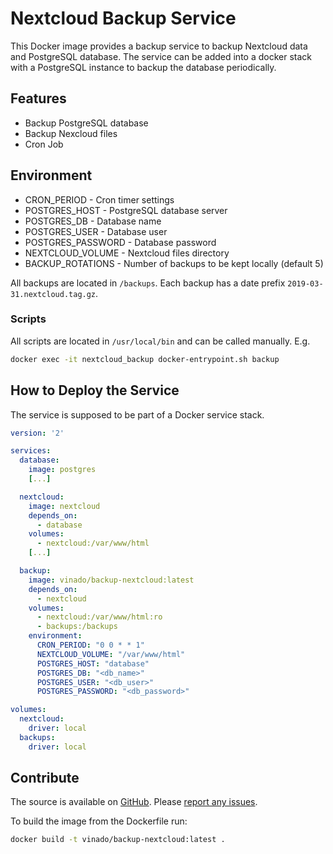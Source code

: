 # Nextcloud Backup Service

This Docker image provides a backup service to backup Nextcloud data and PostgreSQL database. The service can be added into a docker stack with a PostgreSQL instance to backup the database periodically.

## Features

- Backup PostgreSQL database
- Backup Nexcloud files
- Cron Job

## Environment

- CRON_PERIOD - Cron timer settings
- POSTGRES_HOST - PostgreSQL database server
- POSTGRES_DB - Database name
- POSTGRES_USER - Database user
- POSTGRES_PASSWORD - Database password
- NEXTCLOUD_VOLUME - Nextcloud files directory
- BACKUP_ROTATIONS - Number of backups to be kept locally (default 5)

All backups are located in `/backups`. Each backup has a date prefix `2019-03-31.nextcloud.tag.gz`.

### Scripts

All scripts are located in `/usr/local/bin` and can be called manually. E.g.

```sh
docker exec -it nextcloud_backup docker-entrypoint.sh backup
```

## How to Deploy the Service

The service is supposed to be part of a Docker service stack.

```yaml
version: '2'

services:
  database:
    image: postgres
    [...]

  nextcloud:
    image: nextcloud
    depends_on:
      - database
    volumes:
      - nextcloud:/var/www/html
    [...]

  backup:
    image: vinado/backup-nextcloud:latest
    depends_on:
      - nextcloud
    volumes:
      - nextcloud:/var/www/html:ro
      - backups:/backups
    environment:
      CRON_PERIOD: "0 0 * * 1"
      NEXTCLOUD_VOLUME: "/var/www/html"
      POSTGRES_HOST: "database"
      POSTGRES_DB: "<db_name>"
      POSTGRES_USER: "<db_user>"
      POSTGRES_PASSWORD: "<db_password>"

volumes:
  nextcloud:
    driver: local
  backups:
    driver: local
```

## Contribute

The source is available on [GitHub](https://github.com/V1ncNet/docker). Please [report any issues](https://github.com/V1ncNet/docker/issues).

To build the image from the Dockerfile run:

```sh
docker build -t vinado/backup-nextcloud:latest .
```